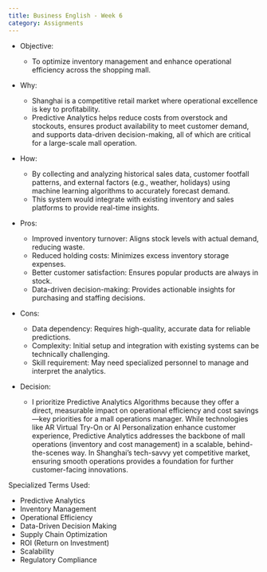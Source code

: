 ```yaml
---
title: Business English - Week 6
category: Assignments
---
```


- Objective:

  - To optimize inventory management and enhance operational efficiency across the shopping mall.
- Why:

  - Shanghai is a competitive retail market where operational excellence is key to profitability. 
  - Predictive Analytics helps reduce costs from overstock and stockouts, ensures product availability to meet customer demand, and supports data-driven decision-making, all of which are critical for a large-scale mall operation.
- How:

  - By collecting and analyzing historical sales data, customer footfall patterns, and external factors (e.g., weather, holidays) using machine learning algorithms to accurately forecast demand. 
  - This system would integrate with existing inventory and sales platforms to provide real-time insights.
- Pros:
  - Improved inventory turnover: Aligns stock levels with actual demand, reducing waste.
  - Reduced holding costs: Minimizes excess inventory storage expenses.
  - Better customer satisfaction: Ensures popular products are always in stock.
  - Data-driven decision-making: Provides actionable insights for purchasing and staffing decisions.
- Cons:
  - Data dependency: Requires high-quality, accurate data for reliable predictions.
  - Complexity: Initial setup and integration with existing systems can be technically challenging.
  - Skill requirement: May need specialized personnel to manage and interpret the analytics.
- Decision:
  - I prioritize Predictive Analytics Algorithms because they offer a direct, measurable impact on operational efficiency and cost savings—key priorities for a mall operations manager. While technologies like AR Virtual Try-On or AI Personalization enhance customer experience, Predictive Analytics addresses the backbone of mall operations (inventory and cost management) in a scalable, behind-the-scenes way. In Shanghai’s tech-savvy yet competitive market, ensuring smooth operations provides a foundation for further customer-facing innovations.

Specialized Terms Used:
- Predictive Analytics
- Inventory Management
- Operational Efficiency
- Data-Driven Decision Making
- Supply Chain Optimization
- ROI (Return on Investment)
- Scalability
- Regulatory Compliance


